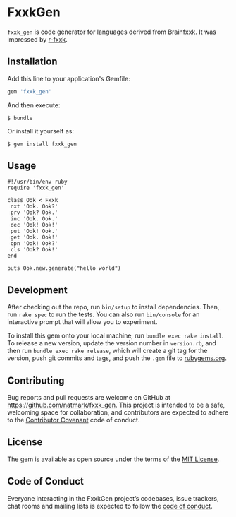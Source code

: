 # FxxkGen
`fxxk_gen` is code generator for languages derived from Brainfxxk. It was impressed by [r-fxxk](https://github.com/masarakki/r-fxxk/).

## Installation

Add this line to your application's Gemfile:

```ruby
gem 'fxxk_gen'
```

And then execute:

    $ bundle

Or install it yourself as:

    $ gem install fxxk_gen

## Usage

```
#!/usr/bin/env ruby
require 'fxxk_gen'

class Ook < Fxxk
 nxt 'Ook. Ook?'
 prv 'Ook? Ook.'
 inc 'Ook. Ook.'
 dec 'Ook! Ook!'
 put 'Ook! Ook.'
 get 'Ook. Ook!'
 opn 'Ook! Ook?'
 cls 'Ook? Ook!'
end

puts Ook.new.generate("hello world")
```

## Development

After checking out the repo, run `bin/setup` to install dependencies. Then, run `rake spec` to run the tests. You can also run `bin/console` for an interactive prompt that will allow you to experiment.

To install this gem onto your local machine, run `bundle exec rake install`. To release a new version, update the version number in `version.rb`, and then run `bundle exec rake release`, which will create a git tag for the version, push git commits and tags, and push the `.gem` file to [rubygems.org](https://rubygems.org/gems/fxxk_gen).

## Contributing

Bug reports and pull requests are welcome on GitHub at https://github.com/natmark/fxxk_gen. This project is intended to be a safe, welcoming space for collaboration, and contributors are expected to adhere to the [Contributor Covenant](http://contributor-covenant.org) code of conduct.

## License

The gem is available as open source under the terms of the [MIT License](https://opensource.org/licenses/MIT).

## Code of Conduct

Everyone interacting in the FxxkGen project’s codebases, issue trackers, chat rooms and mailing lists is expected to follow the [code of conduct](https://github.com/natmark/fxxk_gen/blob/master/CODE_OF_CONDUCT.md).
